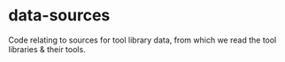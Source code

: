 # data-sources

Code relating to sources for tool library data, from which we read the tool
libraries & their tools.
